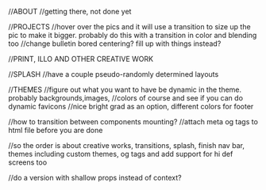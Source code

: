 //ABOUT
//getting there, not done yet

//PROJECTS
//hover over the pics and it will use a transition to size up the pic to make it bigger. probably do this with a transition in color and blending too
//change bulletin bored centering? fill up with things instead?

//PRINT, ILLO AND OTHER CREATIVE WORK

//SPLASH
//have a couple pseudo-randomly determined layouts

//THEMES
//figure out what you want to have be dynamic in the theme. probably backgrounds,images,
//colors of course and see if you can do dynamic favicons
//nice bright grad as an option, different colors for footer

//how to transition between components mounting?
//attach meta og tags to html file before you are done

//so the order is about creative works, transitions, splash, finish nav bar, themes including custom themes, og tags and add support for hi def screens too

//do a version with shallow props instead of context?
